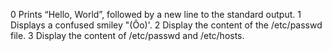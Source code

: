 0 Prints “Hello, World”, followed by a new line to the standard output.
1 Displays a confused smiley "(Ôo)'.
2 Display the content of the /etc/passwd file.
3 Display the content of /etc/passwd and /etc/hosts.
